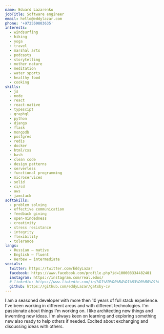 ```yaml
---
name: Eduard Lazarenko
jobTitle: Software engineer
email: hello@eddylazar.com
phone: '+972559803635'
interests:
  - windsurfing
  - hiking
  - yoga
  - travel
  - marshal arts
  - podcasts
  - storytelling
  - mother nature
  - meditation
  - water sports
  - healthy food
  - cooking
skills:
  - js
  - node
  - react
  - react-native
  - typescipt
  - graphql
  - python
  - django
  - flask
  - mongodb
  - postgres
  - redis
  - docker
  - html/css
  - bash
  - clean code
  - design patterns
  - serverless
  - functional programming
  - microservices
  - solid
  - ci/cd
  - aws
  - jamstack
softSkills:
  - problem solving
  - effective communication
  - feedback giving
  - open-mindedness
  - creativity
  - stress resistance
  - integrity
  - flexibility
  - tolerance
langs:
  - Russian — native
  - English — fluent
  - Herbew — intermediate
socials:
  twitter: https://twitter.com/EddyLazar
  facebook: https://www.facebook.com/profile.php?id=100008334482401
  instagram: https://instagram.com/real.edos/
  # linkedin: https://www.linkedin.com/in/%D1%8D%D0%B4%D1%83%D0%B0%D1%80%D0%B4-%D0%BB%D0%B0%D0%B7%D0%B0%D1%80%D0%B5%D0%BD%D0%BA%D0%BE-11b75782/
  github: https://github.com/eddyLazar/gatsby-cv
---
```


I am a seasoned developer with more then 10 years of full stack experience. I've been working in different areas and with different technologies. I'm passionate about things I'm working on. I like architecting new things and invernting new ideas. I'm always keen on learning and exploring something new also ready to help others if needed. Excited about exchanging and discussing ideas with others.
